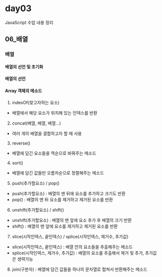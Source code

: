 # day03
JavaScript 수업 내용 정리

## 06_배열

### 배열

#### 배열의 선언 및 초기화

#### 배열의 선언

#### Array 객체의 메소드
1. indexOf(찾고자하는 요소)
* 배열에서 해당 요소가 위치해 있는 인덱스를 반환
2. concat(배열, 배열, 배열...)
* 여러 개의 배열을 결합하고자 할 때 사용
3. reverse()
* 배열에 담긴 요소들을 역순으로 바꿔주는 메소드
4. sort()
* 배열에 담긴 값들만 오름차순으로 정렬해주는 메소드
5. push(추가할요소) / pop()
* push(추가할요소) : 배열의 맨 뒤에 요소를 추가하고 크기도 반환
* pop() : 배열의 맨 뒤 요소를 제거하고 제거된 요소를 반환
6. unshift(추가할요소) / shift()
* unshift(추가할요소) : 배열의 맨 앞에 요소 추가 후 배열의 크기 반환
* shift() : 배열의 맨 앞에 요소를 제거하고 제거된 요소를 반환
7. slice(시작인덱스, 끝인덱스) / splice(시작인덱스, 제거수, 추가값)
* slice(시작인덱스, 끝인덱스) : 배열 안의 요소들을 추출해주는 메소드
* splice(시작인덱스, 제거수, 추가값) : 배열의 요소를 추출해서 제거 및 추가, 추가값은 생략가능
8. join(구분자) : 배열에 담긴 값들을 하나의 문자열로 합쳐서 반환해주는 메소드
